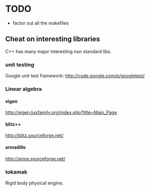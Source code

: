 # TODO

- factor out all the makefiles

## Cheat on interesting libraries

C++ has many major interesting non standard libs.

### unit testing

Google unit test framework: <http://code.google.com/p/googletest/>

### Linear algebra

#### eigen

<http://eigen.tuxfamily.org/index.php?title=Main_Page>

#### blitz++

<http://blitz.sourceforge.net/>

#### armadillo

<http://arma.sourceforge.net/>

### tokamak

Rigid body physical engine.
